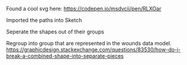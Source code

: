 Found a cool svg here:
https://codepen.io/msdvcii/pen/RLXOar

Imported the paths into Sketch

Seperate the shapes out of their groups

Regroup into group that are represented in the wounds data model.
https://graphicdesign.stackexchange.com/questions/83530/how-do-i-break-a-combined-shape-into-separate-pieces

